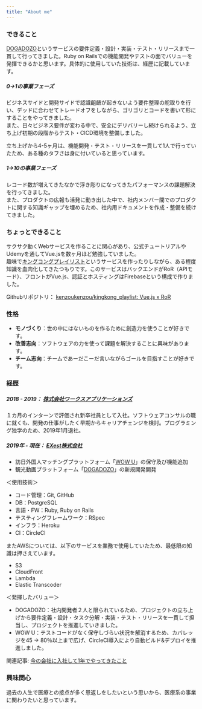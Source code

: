 ```yaml
---
title: "About me"
---
```


### できること

[DOGADOZO](http://dogadozo.com/)というサービスの要件定義・設計・実装・テスト・リリースまで一貫して行ってきました。Ruby on Railsでの機能開発やテストの面でバリューを発揮できるかと思います。具体的に使用していた技術は、経歴に記載しています。

##### 0->1の事業フェーズ
ビジネスサイドと開発サイドで認識齟齬が起きないよう要件整理の舵取りを行い、デッドに合わせてトレードオフをしながら、ゴリゴリとコードを書いて形にすることをやってきました。  
また、日々ビジネス要件が変わる中で、安全にデリバリーし続けられるよう、立ち上げ初期の段階からテスト・CICD環境を整備しました。

立ち上げから4-5ヶ月は、機能開発・テスト・リリースを一貫して1人で行っていたため、ある種のタフさは身に付いていると思っています。

##### 1->10の事業フェーズ
レコード数が増えてきたなかで浮き彫りになってきたパフォーマンスの課題解決を行ってきました。  
また、プロダクトの広報も活発に動き出した中で、社内メンバー間でのプロダクトに関する知識ギャップを埋めるため、社内用ドキュメントを作成・整備を続けてきました。

### ちょっとできること

サクサク動くWebサービスを作ることに関心があり、公式チュートリアルやUdemyを通してVue.jsを数ヶ月ほど勉強していました。  
趣味で[キングコングプレイリスト](https://playlist-2bf49.web.app/)というサービスを作ったりしながら、ある程度知識を血肉化してきたつもりです。このサービスはバックエンドがRoR（APIモード）、フロントがVue.js、認証とホスティングはFirebaseという構成で作りました。

Githubリポジトリ： [kenzoukenzou/kingkong_playlist: Vue.js x RoR](https://github.com/kenzoukenzou/kingkong_playlist)

### 性格

- **モノづくり**：世の中にはないものを作るために創造力を使うことが好きです。
- **改善志向**：ソフトウェアの力を使って課題を解決することに興味があります。
- **チーム志向**：チームであーだこーだ言いながらゴールを目指すことが好きです。

### 経歴

##### 2018 - 2019： [株式会社ワークスアプリケーションズ](https://www.worksap.co.jp/)  
１カ月のインターンで評価され新卒社員として入社。ソフトウェアコンサルの職に就くも、開発の仕事がしたく早期からキャリアチェンジを検討。プログラミング独学のため、2019年1月退社。

##### 2019年 - 現在： [EXest株式会社](https://www.exest.jp/)  
- 訪日外国人マッチングプラットフォーム「[WOW U](https://www.wowu.jp/)」の保守及び機能追加  
- 観光動画プラットフォーム「[DOGADOZO](http://dogadozo.com/)」の新規開発開発

＜使用技術＞  
- コード管理：Git, GitHub  
- DB：PostgreSQL  
- 言語・FW：Ruby, Ruby on Rails  
- テスティングフレームワーク：RSpec  
- インフラ：Heroku  
- CI：CircleCI  

またAWSについては、以下のサービスを業務で使用していたため、最低限の知識は押さえています。  
- S3
- CloudFront
- Lambda
- Elastic Transcoder

＜発揮したバリュー＞  
- DOGADOZO：社内開発者２人と限られているため、プロジェクトの立ち上げから要件定義・設計・タスク分解・実装・テスト・リリースを一貫して担当し、プロジェクトを推進していきました。  
- WOW U：テストコードがなく保守しづらい状況を解消するため、カバレッジを45 → 80％以上まで広げ、CircleCI導入により自動ビルド&デプロイを推進しました。

関連記事: [今の会社に入社して1年でやってきたこと](https://kenzoblog.netlify.app/posts/this-past-year-as-engineer)

### 興味関心
過去の人生で医療との接点が多く恩返しをしたいという思いから、医療系の事業に関わりたいと思っています。  
